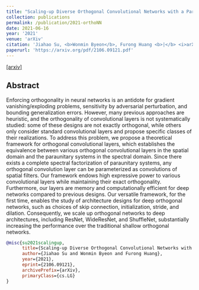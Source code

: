 ```yaml
---
title: "Scaling-up Diverse Orthogonal Convolutional Networks with a Paraunitary Framework"
collection: publications
permalink: /publication/2021-orthoNN
date: 2021-06-16
year: '2021'
venue: 'arXiv'
citation: 'Jiahao Su, <b>Wonmin Byeon</b>, Furong Huang <b>|</b> <i>arXiv 2021</i> '
paperurl: 'https://arxiv.org/pdf/2106.09121.pdf'
---
```

[[arxiv]](https://arxiv.org/abs/2106.09121)

## Abstract
Enforcing orthogonality in neural networks is an antidote for gradient vanishing/exploding problems, sensitivity by adversarial perturbation, and bounding generalization errors. However, many previous approaches are heuristic, and the orthogonality of convolutional layers is not systematically studied: some of these designs are not exactly orthogonal, while others only consider standard convolutional layers and propose specific classes of their realizations. To address this problem, we propose a theoretical framework for orthogonal convolutional layers, which establishes the equivalence between various orthogonal convolutional layers in the spatial domain and the paraunitary systems in the spectral domain. Since there exists a complete spectral factorization of paraunitary systems, any orthogonal convolution layer can be parameterized as convolutions of spatial filters. Our framework endows high expressive power to various convolutional layers while maintaining their exact orthogonality. Furthermore, our layers are memory and computationally efficient for deep networks compared to previous designs. Our versatile framework, for the first time, enables the study of architecture designs for deep orthogonal networks, such as choices of skip connection, initialization, stride, and dilation. Consequently, we scale up orthogonal networks to deep architectures, including ResNet, WideResNet, and ShuffleNet, substantially increasing the performance over the traditional shallow orthogonal networks. 


```bib
@misc{su2021scalingup,
      title={Scaling-up Diverse Orthogonal Convolutional Networks with a Paraunitary Framework}, 
      author={Jiahao Su and Wonmin Byeon and Furong Huang},
      year={2021},
      eprint={2106.09121},
      archivePrefix={arXiv},
      primaryClass={cs.LG}
}
```

